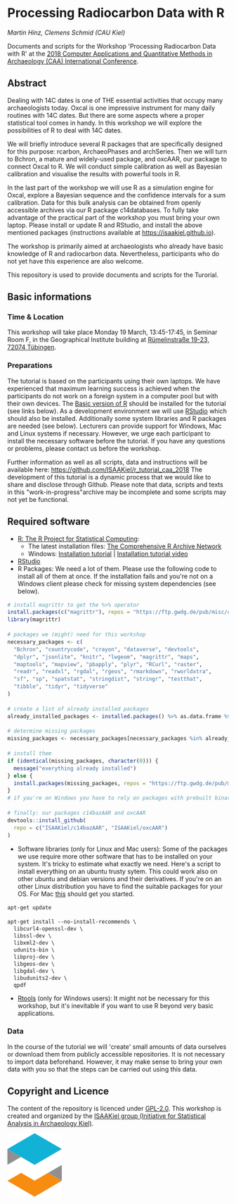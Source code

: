 # Processing Radiocarbon Data with R

*Martin Hinz, Clemens Schmid (CAU Kiel)*

Documents and scripts for the Workshop 'Processing Radiocarbon Data with R' at the [2018 Computer Applications and Quantitative Methods in Archaeology (CAA) International Conference](http://2018.caaconference.org/).

## Abstract

Dealing with 14C dates is one of THE essential activities that occupy many archaeologists today. Oxcal is one impressive instrument for many daily routines with 14C dates. But there are some aspects where a proper statistical tool comes in handy. In this workshop we will explore the possibilities of R to deal with 14C dates.

We will briefly introduce several R packages that are specifically designed for this purpose: rcarbon, ArchaeoPhases and archSeries. Then we will turn to Bchron, a mature and widely-used package, and oxcAAR, our package to connect Oxcal to R. We will conduct simple calibration as well as Bayesian calibration and visualise the results with powerful tools in R.

In the last part of the workshop we will use R as a simulation engine for Oxcal, explore a Bayesian sequence and the confidence intervals for a sum calibration. Data for this bulk analysis can be obtained from openly accessible archives via our R package c14databases.
To fully take advantage of the practical part of the workshop you must bring your own laptop. Please install or update R and RStudio, and install the above mentioned packages (instructions available at https://isaakiel.github.io).

The workshop is primarily aimed at archaeologists who already have basic knowledge of R and radiocarbon data. Nevertheless, participants who do not yet have this experience are also welcome.

This repository is used to provide documents and scripts for the Turorial.

## Basic informations

### Time & Location

This workshop will take place Monday 19 March, 13:45-17:45, in Seminar Room F, in the Geographical Institute building at [Rümelinstraße 19-23, 72074 Tübingen](https://www.google.de/maps/place/R%C3%BCmelinstra%C3%9Fe+19,+T%C3%BCbingen/@48.5239808,9.0538022,17z/data=!3m1!4b1!4m5!3m4!1s0x4799e52b54533365:0xe1677f7088d7e408!8m2!3d48.5239808!4d9.0559909).

### Preparations

The tutorial is based on the participants using their own laptops. We have experienced that maximum learning success is achieved when the participants do not work on a foreign system in a computer pool but with their own devices. The [Basic version of R](https://www.r-project.org/) should be installed for the tutorial (see links below). As a development environment we will use [RStudio](https://www.rstudio.com/products/rstudio/) which should also be installed. Additionally some system libraries and R packages are needed (see below). Lecturers can provide support for Windows, Mac and Linux systems if necessary. However, we urge each participant to install the necessary software before the tutorial. If you have any questions or problems, please contact us before the workshop.  

Further information as well as all scripts, data and instructions will be available here: https://github.com/ISAAKiel/r_tutorial_caa_2018
The development of this tutorial is a dynamic process that we would like to share and disclose through Github. Please note that data, scripts and texts in this "work-in-progress"archive may be incomplete and some scripts may not yet be functional. 

## Required software

* [R: The R Project for Statistical Computing](https://www.r-project.org/):
	* The latest installation files: [The Comprehensive R Archive Network](http://ftp5.gwdg.de/pub/misc/cran/)
	* Windows: [Installation tutorial](https://github.com/eScienceCenter/R-Tutorial_20170707/blob/master/Installationsanleitung_Windows.pdf) | [Installation tutorial video](https://www.youtube.com/watch?v=P783pgSd-ik)
* [RStudio](https://www.rstudio.com/products/rstudio/download/)
* R Packages: We need a lot of them. Please use the following code to install all of them at once. If the installation fails and you're not on a Windows client please check for missing system dependencies (see below).

```r
# install magrittr to get the %>% operator
install.packages(c("magrittr"), repos = "https://ftp.gwdg.de/pub/misc/cran/")
library(magrittr)

# packages we (might) need for this workshop
necessary_packages <- c(
  "Bchron", "countrycode", "crayon", "dataverse", "devtools", 
  "dplyr", "jsonlite", "knitr", "lwgeom", "magrittr", "maps", 
  "maptools", "mapview", "pbapply", "plyr", "RCurl", "raster", 
  "readr", "readxl", "rgdal", "rgeos", "rmarkdown", "rworldxtra", 
  "sf", "sp", "spatstat", "stringdist", "stringr", "testthat", 
  "tibble", "tidyr", "tidyverse"
)

# create a list of already installed packages
already_installed_packages <- installed.packages() %>% as.data.frame %$% Package %>% as.character

# determine missing packages
missing_packages <- necessary_packages[necessary_packages %in% already_installed_packages %>% `!`]

# install them
if (identical(missing_packages, character(0))) { 
  message("everything already installed") 
} else {
  install.packages(missing_packages, repos = "https://ftp.gwdg.de/pub/misc/cran/")
}
# if you're on Windows you have to rely on packages with prebuilt binaries (except you have the Rtools installed)

# finally: our packages c14bazAAR and oxcAAR
devtools::install_github(
  repo = c("ISAAKiel/c14bazAAR", "ISAAKiel/oxcAAR")
)
```

* Software libraries (only for Linux and Mac users): Some of the packages we use require more other software that has to be installed on your system. It's tricky to estimate what exactly we need. Here's a script to install everything on an ubuntu trusty sytem. This could work also on other ubuntu and debian versions and their derivatives. If you're on an other Linux distribution you have to find the suitable packages for your OS. For Mac [this](https://github.com/r-spatial/sf#macos) should get you started.

```shell
apt-get update

apt-get install --no-install-recommends \
  libcurl4-openssl-dev \
  libssl-dev \
  libxml2-dev \
  udunits-bin \
  libproj-dev \
  libgeos-dev \
  libgdal-dev \
  libudunits2-dev \
  qpdf
```

* [Rtools](https://cran.r-project.org/bin/windows/Rtools/) (only for Windows users): It might not be necessary for this workshop, but it's inevitable if you want to use R beyond very basic applications.

### Data
In the course of the tutorial we will 'create' small amounts of data ourselves or download them from publicly accessible repositories. It is not necessary to import data beforehand. However, it may make sense to bring your own data with you so that the steps can be carried out using this data.

## Copyright and Licence

The content of the repository is licenced under [GPL-2.0](LICENSE). This workshop is created and organized by the [ISAAKiel group (Initiative for Statistical Analysis in Archaeology Kiel)](https://isaakiel.github.io).

![ISAAK Logo](https://raw.githubusercontent.com/ISAAKiel/ISAAKiel.github.io/master/elements/logo.png)
